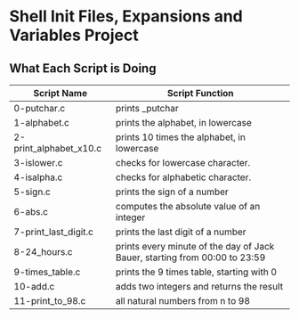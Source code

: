 # Shell Init Files, Expansions and Variables Project
## What Each Script is Doing

|Script Name       | Script Function     |
|----------------- |---------------------|
|0-putchar.c    |prints \_putchar|
|1-alphabet.c|prints the alphabet, in lowercase|
|2-print_alphabet_x10.c|prints 10 times the alphabet, in lowercase|
|3-islower.c|checks for lowercase character.|
|4-isalpha.c| checks for alphabetic character.|
|5-sign.c     |prints the sign of a number|
|6-abs.c|computes the absolute value of an integer|
|7-print_last_digit.c|prints the last digit of a number|
|8-24_hours.c|prints every minute of the day of Jack Bauer, starting from 00:00 to 23:59|
|9-times_table.c|prints the 9 times table, starting with 0|
|10-add.c|adds two integers and returns the result|
|11-print_to_98.c|all natural numbers from n to 98|
